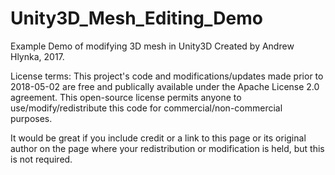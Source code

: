 # Unity3D_Mesh_Editing_Demo
Example Demo of modifying 3D mesh in Unity3D
Created by Andrew Hlynka, 2017.


License terms: 
This project's code and modifications/updates made prior to 2018-05-02 are free and publically available 
under the Apache License 2.0 agreement.
This open-source license permits anyone to use/modify/redistribute this code for commercial/non-commercial 
purposes. 

It would be great if you include credit or a link to this page or its original author on the page where
your redistribution or modification is held, but this is not required.
